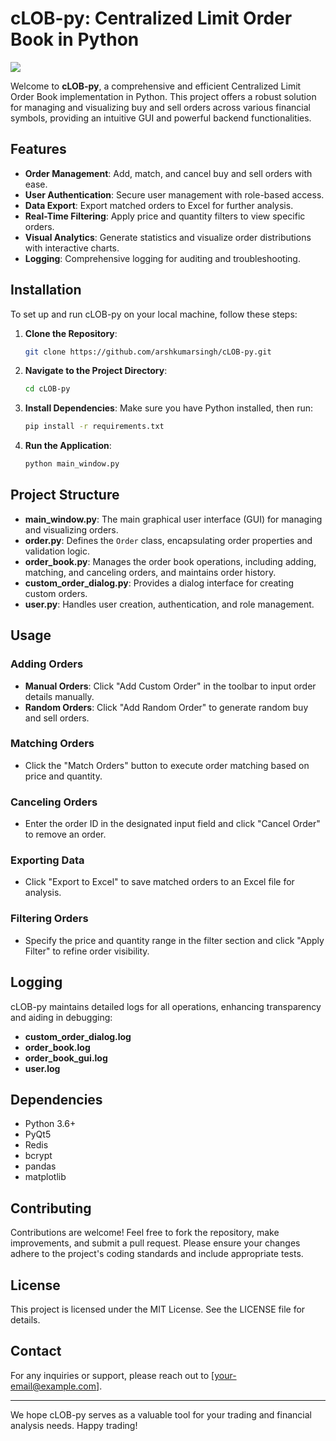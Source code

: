 # cLOB-py: Centralized Limit Order Book in Python

</a>
    <a href="[https://github.com/arshkumarsingh/cLOB-py/blob/LICENSE]">
    <img src="https://img.shields.io/github/license/arshkumarsingh/cLOB-py"/>
</a>

Welcome to **cLOB-py**, a comprehensive and efficient Centralized Limit Order Book implementation in Python. This project offers a robust solution for managing and visualizing buy and sell orders across various financial symbols, providing an intuitive GUI and powerful backend functionalities.

## Features

- **Order Management**: Add, match, and cancel buy and sell orders with ease.
- **User Authentication**: Secure user management with role-based access.
- **Data Export**: Export matched orders to Excel for further analysis.
- **Real-Time Filtering**: Apply price and quantity filters to view specific orders.
- **Visual Analytics**: Generate statistics and visualize order distributions with interactive charts.
- **Logging**: Comprehensive logging for auditing and troubleshooting.

## Installation

To set up and run cLOB-py on your local machine, follow these steps:

1. **Clone the Repository**:

   ```bash
   git clone https://github.com/arshkumarsingh/cLOB-py.git
   ```

2. **Navigate to the Project Directory**:

   ```bash
   cd cLOB-py
   ```

3. **Install Dependencies**:
   Make sure you have Python installed, then run:

   ```bash
   pip install -r requirements.txt
   ```

4. **Run the Application**:

   ```bash
   python main_window.py
   ```

## Project Structure

- **main_window.py**: The main graphical user interface (GUI) for managing and visualizing orders.
- **order.py**: Defines the `Order` class, encapsulating order properties and validation logic.
- **order_book.py**: Manages the order book operations, including adding, matching, and canceling orders, and maintains order history.
- **custom_order_dialog.py**: Provides a dialog interface for creating custom orders.
- **user.py**: Handles user creation, authentication, and role management.

## Usage

### Adding Orders

- **Manual Orders**: Click "Add Custom Order" in the toolbar to input order details manually.
- **Random Orders**: Click "Add Random Order" to generate random buy and sell orders.

### Matching Orders

- Click the "Match Orders" button to execute order matching based on price and quantity.

### Canceling Orders

- Enter the order ID in the designated input field and click "Cancel Order" to remove an order.

### Exporting Data

- Click "Export to Excel" to save matched orders to an Excel file for analysis.

### Filtering Orders

- Specify the price and quantity range in the filter section and click "Apply Filter" to refine order visibility.

## Logging

cLOB-py maintains detailed logs for all operations, enhancing transparency and aiding in debugging:

- **custom_order_dialog.log**
- **order_book.log**
- **order_book_gui.log**
- **user.log**

## Dependencies

- Python 3.6+
- PyQt5
- Redis
- bcrypt
- pandas
- matplotlib

## Contributing

Contributions are welcome! Feel free to fork the repository, make improvements, and submit a pull request. Please ensure your changes adhere to the project's coding standards and include appropriate tests.

## License

This project is licensed under the MIT License. See the LICENSE file for details.

## Contact

For any inquiries or support, please reach out to [your-email@example.com].

---

We hope cLOB-py serves as a valuable tool for your trading and financial analysis needs. Happy trading!
